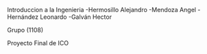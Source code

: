 Introduccion a la Ingenieria
-Hermosillo Alejandro
-Mendoza Angel
-Hernández Leonardo
-Galván Hector


Grupo (1108)

Proyecto Final de ICO 
